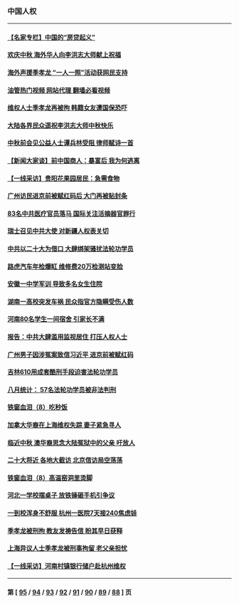 ### 中国人权
---
#### [【名家专栏】中国的“房贷起义”](../../pages/ncid278/n13821748.md?09111645) 
#### [欢庆中秋 海外华人向李洪志大师献上祝福](../../pages/ncid278/n13821687.md?09111645) 
#### [海外声援季孝龙 “一人一照”活动获网民支持](../../pages/ncid278/n13821379.md?09111645) 
#### [油管热门视频 网站代理 翻墙必看视频](http://209.222.30.114:81/youtube.html?09111645)
#### [维权人士季孝龙再被拘 韩籍女友遭国保恐吓](../../pages/ncid278/n13821276.md?09111645) 
#### [大陆各界民众遥祝李洪志大师中秋快乐](../../pages/ncid278/n13821222.md?09111645) 
#### [中秋前会见公益人士谭兵林受阻 律师赋诗一首](../../pages/ncid278/n13821028.md?09111645) 
#### [【新闻大家谈】前中国商人：暴富后 我为何逃离](../../pages/ncid278/n13820946.md?09111645) 
#### [【一线采访】贵阳花果园居民：急需食物](../../pages/ncid278/n13820652.md?09111645) 
#### [广州访民进京前被赋红码后 大门再被贴封条](../../pages/ncid278/n13820786.md?09111645) 
#### [83名中共医疗官员落马 国际关注活摘器官罪行](../../pages/ncid278/n13820716.md?09111645) 
#### [瑞士召见中共大使 对新疆人权表关切](../../pages/ncid278/n13820200.md?09111645) 
#### [中共以二十大为借口 大肆绑架骚扰法轮功学员](../../pages/ncid278/n13819570.md?09111645) 
#### [路虎汽车年检爆缸 维修费20万检测站变脸](../../pages/ncid278/n13819981.md?09111645) 
#### [安徽一中学军训 导致多名女生住院](../../pages/ncid278/n13819752.md?09111645) 
#### [湖南一高校突发车祸 民众指官方隐瞒受伤人数](../../pages/ncid278/n13819708.md?09111645) 
#### [河南80名学生一间宿舍 引家长不满](../../pages/ncid278/n13819206.md?09111645) 
#### [报告：中共大肆滥用监视居住 打压人权人士](../../pages/ncid278/n13818714.md?09111645) 
#### [广州男子因涉冤案致信习近平 进京前被赋红码](../../pages/ncid278/n13818724.md?09111645) 
#### [吉林610用成套酷刑手段迫害法轮功学员](../../pages/ncid278/n13814775.md?09111645) 
#### [八月统计： 57名法轮功学员被非法判刑](../../pages/ncid278/n13817356.md?09111645) 
#### [铁窗血泪（8）吃秒饭](../../pages/ncid278/n13813761.md?09111645) 
#### [加拿大华裔在上海维权失踪 妻子紧急寻人](../../pages/ncid278/n13817708.md?09111645) 
#### [临近中秋 澳华裔思念大陆冤狱中的父亲 吁放人](../../pages/ncid278/n13816551.md?09111645) 
#### [二十大将近 各地大截访 北京信访局空荡荡](../../pages/ncid278/n13816761.md?09111645) 
#### [铁窗血泪（8）高温窑洞里烫脚](../../pages/ncid278/n13816073.md?09111645) 
#### [河北一学校摆桌子 放铁锤砸手机引争议](../../pages/ncid278/n13816760.md?09111645) 
#### [一到校浑身不舒服 杭州一医院7天接240焦虑娃](../../pages/ncid278/n13816743.md?09111645) 
#### [季孝龙被刑拘 教友发祷告信 盼其早日获释](../../pages/ncid278/n13816586.md?09111645) 
#### [上海异议人士季孝龙被刑事拘留 老父亲担忧](../../pages/ncid278/n13816449.md?09111645) 
#### [【一线采访】河南村镇银行储户赴杭州维权](../../pages/ncid278/n13816151.md?09111645) 

---
#### 第 [ [95](./95.md?09111645) / [94](./94.md?09111645) / [93](./93.md?09111645) / [92](./92.md?09111645) / [91](./91.md?09111645) / [90](./90.md?09111645) / [89](./89.md?09111645) / [88](./88.md?09111645) ] 页
